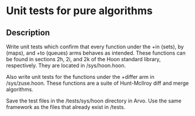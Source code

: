 # Unit tests for pure algorithms

## Description

Write unit tests which confirm that every function under the +in (sets), by (maps), and +to (queues) arms behaves as intended. These functions can be found in sections 2h, 2i, and 2k of the Hoon standard library, respectively. They are located in /sys/hoon.hoon.

Also write unit tests for the functions under the +differ arm in /sys/zuse.hoon. These functions are a suite of Hunt-McIlroy diff and merge algorithms.

Save the test files in the /tests/sys/hoon directory in Arvo. Use the same framework as the files that already exist in /tests.
